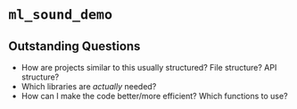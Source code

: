 # `ml_sound_demo`

## Outstanding Questions
* How are projects similar to this usually structured? File structure? API structure?
* Which libraries are *actually* needed?
* How can I make the code better/more efficient? Which functions to use?
